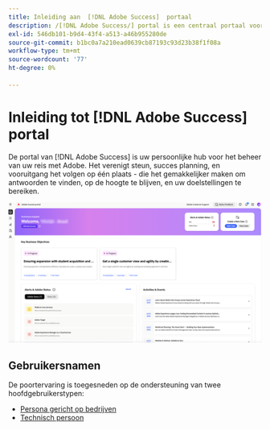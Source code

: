 ```yaml
---
title: Inleiding aan  [!DNL Adobe Success]  portaal
description: /[!DNL Adobe Success/] portal is een centraal portaal voor klanten om gevallen in te dienen, de voortgang van het ticket te bekijken, toegang te krijgen tot ondersteuning en planningsprogramma's.
exl-id: 546db101-b9d4-43f4-a513-a46b955280de
source-git-commit: b1bc0a7a210ead0639cb87193c93d23b38f1f08a
workflow-type: tm+mt
source-wordcount: '77'
ht-degree: 0%

---
```


# Inleiding tot [!DNL Adobe Success] portal

De portal van [!DNL Adobe Success] is uw persoonlijke hub voor het beheer van uw reis met Adobe. Het verenigt steun, succes planning, en vooruitgang het volgen op één plaats - die het gemakkelijker maken om antwoorden te vinden, op de hoogte te blijven, en uw doelstellingen te bereiken.

![ adobe-success-portal-homepage ](/help/adobe-success-portal/assets/overview-and-business-persona-overview.png)

## Gebruikersnamen

De poortervaring is toegesneden op de ondersteuning van twee hoofdgebruikerstypen:

* [Persona gericht op bedrijven](/help/adobe-success-portal/business-persona/key-functionalities-for-business-persona.md)
* [Technisch persoon](/help/adobe-success-portal/technical-persona/key-functionalities-for-technical-persona.md)
